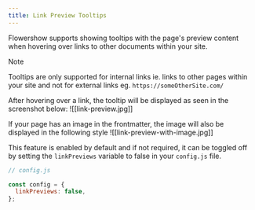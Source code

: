 ```yaml
---
title: Link Preview Tooltips
---
```


Flowershow supports showing tooltips with the page's preview content when hovering over links to other documents within your site.

> [!note]
> Tooltips are only supported for internal links ie. links to other pages within your site and not for external links eg. `https://someOtherSite.com/`

After hovering over a link, the tooltip will be displayed as seen in the screenshot below:
![[link-preview.jpg]]

If your page has an image in the frontmatter, the image will also be displayed in the following style
![[link-preview-with-image.jpg]]

This feature is enabled by default and if not required, it can be toggled off by setting the `linkPreviews` variable to false in your `config.js` file.

```js
// config.js

const config = {
  linkPreviews: false,
};
```
